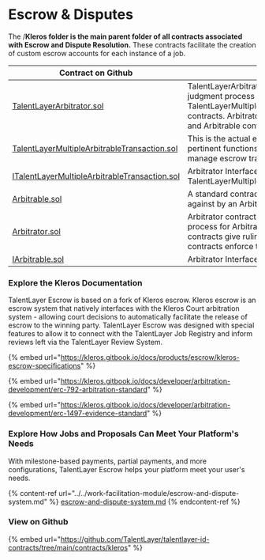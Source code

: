# Escrow & Disputes

The /**Kleros folder is the main parent folder of all contracts associated with Escrow and Dispute Resolution.**  These contracts facilitate the creation of custom escrow accounts for each instance of a job.

| Contract on Github                                                                                                                                                                | Use                                                                                                                                                                                                 |
| --------------------------------------------------------------------------------------------------------------------------------------------------------------------------------- | --------------------------------------------------------------------------------------------------------------------------------------------------------------------------------------------------- |
| [TalentLayerArbitrator.sol](https://github.com/TalentLayer/talentlayer-id-contracts/blob/main/contracts/kleros/TalentLayerArbitrator.sol)                                         | TalentLayerArbitrator contract initiates the judgment process for the TalentLayerMultipleArbitrableTransaction contracts. Arbitrator contracts give rulings and Arbitrable contracts enforce them.  |
| [TalentLayerMultipleArbitrableTransaction.sol](https://github.com/TalentLayer/talentlayer-id-contracts/blob/main/contracts/kleros/TalentLayerMultipleArbitrableTransaction.sol)   | This is the actual escrow contract - here all pertinent functions that must be called to manage escrow transactions can be found.                                                                   |
| [ITalentLayerMultipleArbitrableTransaction.sol](https://github.com/TalentLayer/talentlayer-id-contracts/blob/main/contracts/kleros/ITalentLayerMultipleArbitrableTransaction.sol) | Arbitrator Interface contract for TalentLayerMultipleArbitrableTransaction.sol                                                                                                                      |
| [Arbitrable.sol](https://github.com/TalentLayer/talentlayer-id-contracts/blob/main/contracts/kleros/Arbitrable.sol)                                                               | A standard contract that can be judged against by an Arbitrator contract.                                                                                                                           |
| [Arbitrator.sol](https://github.com/TalentLayer/talentlayer-id-contracts/blob/main/contracts/kleros/Arbitrator.sol)                                                               | Arbitrator contracts initiate the judgment process for Arbitrable contracts. Arbitrator contracts give rulings and Arbitrable contracts enforce them.                                               |
| [IArbitrable.sol](https://github.com/TalentLayer/talentlayer-id-contracts/blob/main/contracts/kleros/IArbitrable.sol)                                                             | Arbitrator Interface contract.                                                                                                                                                                      |

### Explore the Kleros Documentation

TalentLayer Escrow is based on a fork of Kleros escrow. Kleros escrow is an escrow system that natively interfaces with the Kleros Court arbitration system - allowing court decisions to automatically facilitate the release of escrow to the winning party. TalentLayer Escrow was designed with special features to allow it to connect with the TalentLayer Job Registry and inform reviews left via the TalentLayer Review System.&#x20;

{% embed url="https://kleros.gitbook.io/docs/products/escrow/kleros-escrow-specifications" %}

{% embed url="https://kleros.gitbook.io/docs/developer/arbitration-development/erc-792-arbitration-standard" %}

{% embed url="https://kleros.gitbook.io/docs/developer/arbitration-development/erc-1497-evidence-standard" %}

### Explore How Jobs and Proposals Can Meet Your Platform's Needs

With milestone-based payments, partial payments, and more configurations, TalentLayer Escrow helps your platform meet your user's needs.&#x20;

{% content-ref url="../../work-facilitation-module/escrow-and-dispute-system.md" %}
[escrow-and-dispute-system.md](../../work-facilitation-module/escrow-and-dispute-system.md)
{% endcontent-ref %}

### View on Github

{% embed url="https://github.com/TalentLayer/talentlayer-id-contracts/tree/main/contracts/kleros" %}
